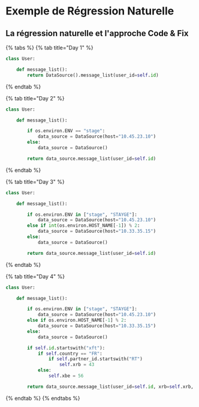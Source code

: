 # Exemple de Régression Naturelle

## La régression naturelle et l'approche Code & Fix

{% tabs %}
{% tab title="Day 1" %}
```python
class User:

    def message_list():
        return DataSource().message_list(user_id=self.id)
```
{% endtab %}

{% tab title="Day 2" %}
```python
class User:

    def message_list():

        if os.environ.ENV == "stage":
            data_source = DataSource(host="10.45.23.10")
        else:
            data_source = DataSource()

        return data_source.message_list(user_id=self.id)
```
{% endtab %}

{% tab title="Day 3" %}
```python
class User:

    def message_list():

        if os.environ.ENV in ["stage", "STAYGE"]:
            data_source = DataSource(host="10.45.23.10")
        else if int(os.environ.HOST_NAME[-1]) % 2:
            data_source = DataSource(host="10.33.35.15")
        else:
            data_source = DataSource()

        return data_source.message_list(user_id=self.id)
```
{% endtab %}

{% tab title="Day 4" %}
```python
class User:

    def message_list():

        if os.environ.ENV in ["stage", "STAYGE"]:
            data_source = DataSource(host="10.45.23.10")
        else if os.environ.HOST_NAME[-1] % 2:
            data_source = DataSource(host="10.33.35.15")
        else:
            data_source = DataSource()

        if self.id.startswith("xft"):
            if self.country == "FR":
                if self.partner_id.startswith("RT")
                    self.xrb = 43
            else:
                self.xbe = 56

        return data_source.message_list(user_id=self.id, xrb=self.xrb, xbe=self.xbe)
```
{% endtab %}
{% endtabs %}



